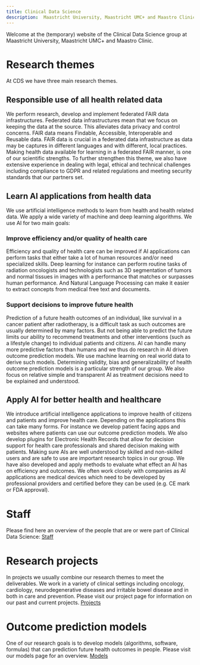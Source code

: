 ```yaml
---
title: Clinical Data Science
description:  Maastricht University, Maastricht UMC+ and Maastro Clinic
---
```


Welcome at the (temporary) website of the Clinical Data Science group at Maastricht University, Maastricht UMC+ and Maastro Clinic.

# Research themes
At CDS we have three main research themes.

## Responsible use of all health related data
We perform research, develop and implement federated FAIR data infrastructures. Federated data infrastructures mean that we focus on keeping the data at the source. This alleviates data privacy and control concerns. FAIR data means Findable, Accessible, Interoperable and Reusable data. FAIR data is crucial in a federated data infrastructure as data may be captures in different languages and with different, local practices. Making health data available for learning in a federated FAIR manner, is one of our scientific strengths. To further strengthen this theme, we also have extensive experience in dealing with legal, ethical and technical challenges including compliance to GDPR and related regulations and meeting security standards that our partners set.

## Learn AI applications from health data
We use artificial intelligence methods to learn from health and health related data. We apply a wide variety of machine and deep learning algorithms. We use AI for two main goals:

### Improve efficiency and/or quality of health care
Efficiency and quality of health care can be improved if AI applications can perform tasks that either take a lot of human resources and/or need specialized skills. Deep learning for instance can perform routine tasks of radiation oncologists and technologists such as 3D segmentation of tumors and normal tissues in images with a performance that matches or surpasses human performance. And Natural Language Processing can make it easier to extract concepts from medical free text and documents.

### Support decisions to improve future health
Prediction of a future health outcomes of an individual, like survival in a cancer patient after radiotherapy, is a difficult task as such outcomes are usually determined by many factors. But not being able to predict the future limits our ability to recommend treatments and other interventions (such as a lifestyle change) to individual patients and citizens. AI can handle many more predictive factors than humans and we thus do research in AI driven outcome prediction models. We use machine learning on real world data to derive such models. Determining validity,  bias and generalizability of health outcome prediction models is a particular strength of our group. We also focus on relative simple and transparent AI as treatment decisions need to be explained and understood.

## Apply AI for better health and healthcare
We introduce artificial intelligence applications to improve health of citizens and patients and improve health care. Depending on the applications this can take many forms. For instance we develop patient facing apps and websites where patients can use our outcome prediction models. We also develop plugins for Electronic Health Records that allow for decision support for health care professionals and shared decision making with patients. Making sure AIs are well understood by skilled and non-skilled users and are safe to use are important research topics in our group. We have also developed and apply methods to evaluate what effect an AI has on efficiency and outcomes. We often work closely with companies as AI applications are medical devices which need to be developed by professional providers and certified before they can be used (e.g. CE mark or FDA approval).

# Staff
Please find here an overview of the people that are or were part of Clinical Data Science: [Staff](staff.md)

# Research projects
In projects we usually combine our research themes to meet the deliverables. We work in a variety of clinical settings including oncology, cardiology, neurodegenerative diseases and irritable bowel disease and in both in care and prevention. Please visit our project page for information on our past and current projects. [Projects](projects.md)

# Outcome prediction models
One of our research goals is to develop models (algorithms, software, formulas) that can prediction future health outcomes in people. Please visit our models page for an overview. [Models](models.md)
